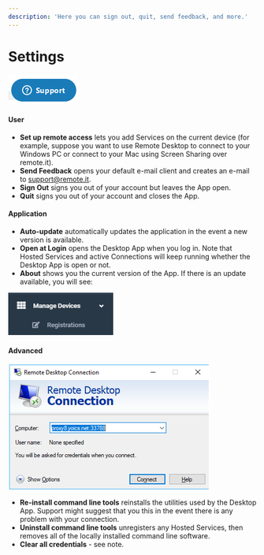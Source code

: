 ```yaml
---
description: 'Here you can sign out, quit, send feedback, and more.'
---
```


# Settings

![](../../../.gitbook/assets/image%20%28208%29.png)

#### User

* **Set up remote access** lets you add Services on the current device \(for example, suppose you want to use Remote Desktop to connect to your Windows PC or connect to your Mac using Screen Sharing over remote.it\).
* **Send Feedback** opens your default e-mail client and creates an e-mail to support@remote.it.
* **Sign Out** signs you out of your account but leaves the App open.
* **Quit** signs you out of your account and closes the App.

#### Application

* **Auto-update** automatically updates the application in the event a new version is available.
* **Open at Login** opens the Desktop App when you log in.  Note that Hosted Services and active Connections will keep running whether the Desktop App is open or not.
* **About** shows you the current version of the App.  If there is an update available, you will see:

![](../../../.gitbook/assets/image%20%28486%29.png)

#### Advanced

![](../../../.gitbook/assets/image%20%28105%29.png)

* **Re-install command line tools** reinstalls the utilities used by the Desktop App.  Support might suggest that you this in the event there is any problem with your connection.
* **Uninstall command line tools** unregisters any Hosted Services, then removes all of the locally installed command line software.
* **Clear all credentials** - see note.

